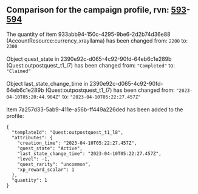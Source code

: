 ## Comparison for the campaign profile, rvn: [593](https://github.com/PRO100KatYT/FortniteProfileRevisions/tree/main/profiles/campaign/593%20campaign.json)-[594](https://github.com/PRO100KatYT/FortniteProfileRevisions/tree/main/profiles/campaign/594%20campaign.json)

The quantity of item 933abb94-150c-4295-9be6-2d2b74d36e88 (AccountResource:currency_xrayllama) has been changed from: `2200` to: `2300`
<br><br>
Object quest_state in 2390e92c-d065-4c92-90fd-64eb6c1e289b (Quest:outpostquest_t1_l7) has been changed from: `"Completed"` to: `"Claimed"`
<br><br>
Object last_state_change_time in 2390e92c-d065-4c92-90fd-64eb6c1e289b (Quest:outpostquest_t1_l7) has been changed from: `"2023-04-10T05:20:44.904Z"` to: `"2023-04-10T05:22:27.457Z"`
<br><br>
Item 7a257d33-5ab9-411e-a56b-ff449a226ded has been added to the profile:

```
{
  "templateId": "Quest:outpostquest_t1_l8",
  "attributes": {
    "creation_time": "2023-04-10T05:22:27.457Z",
    "quest_state": "Active",
    "last_state_change_time": "2023-04-10T05:22:27.457Z",
    "level": -1,
    "quest_rarity": "uncommon",
    "xp_reward_scalar": 1
  },
  "quantity": 1
}
```

<br><br>
